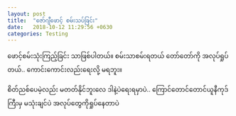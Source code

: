 ```yaml
---
layout: post
title:  "ဇော်ဂျီဖောင့် စမ်းသပ်ခြင်း"
date:   2018-10-12 11:29:56 +0630
categories: Testing
---
```

ဖောင့်စမ်းသုံးကြည့်ခြင်း သာဖြစ်ပါတယ်။ စမ်းသာစမ်းရတယ် တော်တော်ကို အလုပ်ရှုပ်တယ်.. ကောင်းကောင်းလည်းရေးလို့ မရဘူး။

စိတ်ညစ်ပေမဲ့လည်း မတတ်နိုင်ဘူးလေ ဒါနဲ့ပဲရေးရမှာပဲ.. ကြောင်တောင်တောင်ယူနီကုဒ်ကြီးမှ မသုံးချင်ပဲ အလုပ်တွေကိုရှုပ်နေတာပဲ
